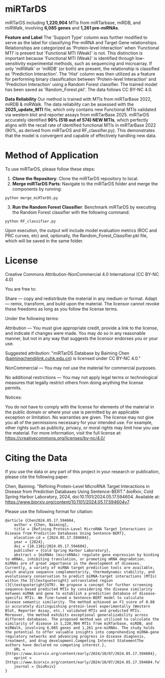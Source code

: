 # miRTarDS
miRTarDS including **1,220,904** MTIs from miRTarbase, miRDB, and miRWalk, involving **6,085 genes** and **1,261 pre-miRNAs**. 

**Feature and Label**
The 'Support Type' column was further modified to serve as the label for classifying Pre-miRNA and Target Gene relationships. Relationships are categorized as 'Protein-level Interaction' when 'Functional MTI' is present but 'Functional MTI (Weak)' is not. This distinction is important because 'Functional MTI (Weak)' is identified through low-sensitivity experimental methods, such as sequencing and microarray. If only 'miRWalk' or 'miRDB' (or both) are present, the relationship is classified as 'Prediction Interaction'. The 'Hist' column was then utilized as a feature for performing binary classification between 'Protein-level Interaction' and 'Prediction Interaction' using a Random Forest classifier. The trained model has been saved as 'Random_Forest.pkl'. The data follows CC BY-NC 4.0.

**Data Reliability**
Our method is trained with MTIs from miRTarBase 2022, miRDB & miRWalk. The data reliability can be assessed with the **2025_update_MTI** file, which only contains new Functional MTIs validated via western blot and reporter assays from miRTarBase 2025. miRTarDS accurately identified **90% (518 out of 574) NEW MTIs**, which perfectly aligns with the recall rate of identified functional MTIs in miRTarBase 2022 (90%, as derived from miRTarDS and RF_classifier.py). This demonstrates that the model is convergent and capable of effectively handling new data.

# Method of Application
To use miRTarDS, please follow these steps:
1. **Clone the Repository**: Clone the miRTarDS repository to local.
2. **Merge miRTarDS Parts**: Navigate to the miRTarDS folder and merge the components by running:
```
python merge_miRTarDS.py
```
3. **Run the Random Forest Classifier**: Benchmark miRTarDS by executing the Random Forest classifier with the following command:
```
python RF_classifier.py
```
Upon execution, the output will include model evaluation metrics (ROC and PRC curves, etc) and, optionally, the Random_Forest_Classifier.pkl file, which will be saved in the same folder.

# License
Creative Commons Attribution-NonCommercial 4.0 International (CC BY-NC 4.0)

You are free to:

Share — copy and redistribute the material in any medium or format.
Adapt — remix, transform, and build upon the material.
The licensor cannot revoke these freedoms as long as you follow the license terms.

Under the following terms:

Attribution — You must give appropriate credit, provide a link to the license, and indicate if changes were made. You may do so in any reasonable manner, but not in any way that suggests the licensor endorses you or your use.

Suggested attribution:
"miRTarDS Database by Baiming Chen (baimingchen@link.cuhk.edu.cn) is licensed under CC BY-NC 4.0."

NonCommercial — You may not use the material for commercial purposes.

No additional restrictions — You may not apply legal terms or technological measures that legally restrict others from doing anything the license permits.

Notices:

You do not have to comply with the license for elements of the material in the public domain or where your use is permitted by an applicable exception or limitation.
No warranties are given. The license may not give you all of the permissions necessary for your intended use. For example, other rights such as publicity, privacy, or moral rights may limit how you use the material.
For more information, visit the full license at:
https://creativecommons.org/licenses/by-nc/4.0/

# Citing the Data

If you use the data or any part of this project in your research or publication, please cite the following paper:

Chen, Baiming. "Refining Protein-Level MicroRNA Target Interactions in Disease from Prediction Databases Using Sentence-BERT." *bioRxiv*, Cold Spring Harbor Laboratory, 2024, doi:10.1101/2024.05.17.594604. Available at: https://www.biorxiv.org/content/10.1101/2024.05.17.594604v7.

Please use the following format for citation:
```
@article {Chen2024.05.17.594604,
	author = {Chen, Baiming},
	title = {Refining Protein-Level MicroRNA Target Interactions in Disease from Prediction Databases Using Sentence-BERT},
	elocation-id = {2024.05.17.594604},
	year = {2024},
	doi = {10.1101/2024.05.17.594604},
	publisher = {Cold Spring Harbor Laboratory},
	abstract = {miRNAs (microRNAs) regulate gene expression by binding to mRNAs, inhibiting translation, or promoting mRNA degradation. miRNAs are of great importance in the development of diseases. Currently, a variety of miRNA target prediction tools are available, which analyze sequence complementarity, thermodynamic stability, and evolutionary conservation to predict miRNA-target interactions (MTIs) within the 3{\textquoteright} untranslated region (3{\textquoteright}UTR). We propose a concept for further screening sequence-based predicted MTIs by considering the disease similarity between miRNA and gene to establish a prediction database of disease-specific MTIs. We fine-tuned a Sentence-BERT model to calculate disease semantic similarity. The method achieved an F1 score of 0.88 in accurately distinguishing protein-level experimentally (Western Blot, Reporter Assay, etc.) validated MTIs and predicted MTIs. Moreover, the method exhibits exceptional generalizability across different databases. The proposed method was utilized to calculate the similarity of disease in 1,220,904 MTIs from miRTarbase, miRDB, and miRWalk, involving 6,085 genes and 1,261 pre-miRNAs. The study holds the potential to offer valuable insights into comprehending miRNA-gene regulatory networks and advancing progress in disease diagnosis, treatment, and drug development.Competing Interest StatementThe authors have declared no competing interest.},
	URL = {https://www.biorxiv.org/content/early/2024/10/07/2024.05.17.594604},
	eprint = {https://www.biorxiv.org/content/early/2024/10/07/2024.05.17.594604.full.pdf},
	journal = {bioRxiv}
}
```


